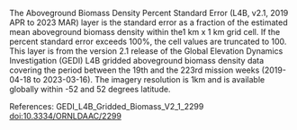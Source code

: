 The Aboveground Biomass Density Percent Standard Error (L4B, v2.1, 2019 APR to 2023 MAR) layer is the standard error as a fraction of the estimated mean aboveground biomass density within the1 km x 1 km grid cell. If the percent standard error exceeds 100%, the cell values are truncated to 100. This layer is from the version 2.1 release of the Global Elevation Dynamics Investigation (GEDI) L4B gridded aboveground biomass density data covering the period between the 19th and the 223rd mission weeks (2019-04-18 to 2023-03-16). The imagery resolution is 1km and is available globally within -52 and 52 degrees latitude.

References: GEDI_L4B_Gridded_Biomass_V2_1_2299 [doi:10.3334/ORNLDAAC/2299](https://doi.org/10.3334/ORNLDAAC/2299)
